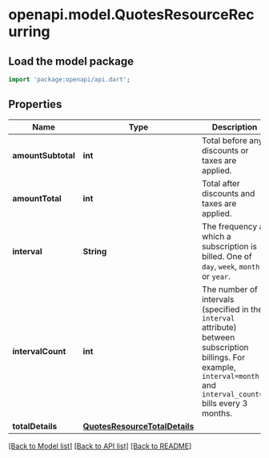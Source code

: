 # openapi.model.QuotesResourceRecurring

## Load the model package
```dart
import 'package:openapi/api.dart';
```

## Properties
Name | Type | Description | Notes
------------ | ------------- | ------------- | -------------
**amountSubtotal** | **int** | Total before any discounts or taxes are applied. | 
**amountTotal** | **int** | Total after discounts and taxes are applied. | 
**interval** | **String** | The frequency at which a subscription is billed. One of `day`, `week`, `month` or `year`. | 
**intervalCount** | **int** | The number of intervals (specified in the `interval` attribute) between subscription billings. For example, `interval=month` and `interval_count=3` bills every 3 months. | 
**totalDetails** | [**QuotesResourceTotalDetails**](QuotesResourceTotalDetails.md) |  | 

[[Back to Model list]](../README.md#documentation-for-models) [[Back to API list]](../README.md#documentation-for-api-endpoints) [[Back to README]](../README.md)



